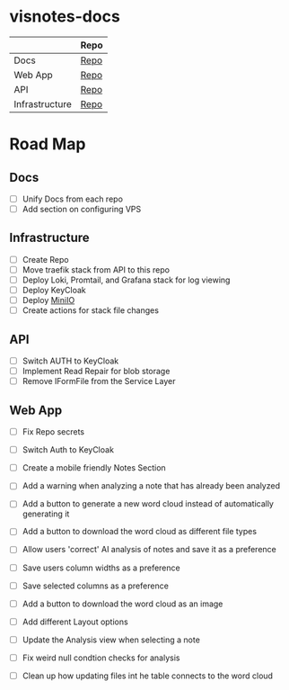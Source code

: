 <!--

**Here are some ideas to get you started:**

🙋‍♀️ A short introduction - what is your organization all about?
🌈 Contribution guidelines - how can the community get involved?
👩‍💻 Useful resources - where can the community find your docs? Is there anything else the community should know?
🍿 Fun facts - what does your team eat for breakfast?
🧙 Remember, you can do mighty things with the power of [Markdown](https://docs.github.com/github/writing-on-github/getting-started-with-writing-and-formatting-on-github/basic-writing-and-formatting-syntax)
-->


# visnotes-docs

|     | Repo |
| -------- | ------- |
| Docs  |  [Repo](https://github.com/VisNotes/visnotes-docs)  |
| Web App | [Repo](https://github.com/JustinFay01/visnotes-react)     |
| API    | [Repo](https://github.com/JustinFay01/visnotes-api)  |
| Infrastructure | [Repo]() |

# Road Map

## Docs

- [ ] Unify Docs from each repo
- [ ] Add section on configuring VPS

## Infrastructure

 - [ ] Create Repo
 - [ ] Move traefik stack from API to this repo
 - [ ] Deploy Loki, Promtail, and Grafana stack for log viewing
 - [ ] Deploy KeyCloak
 - [ ] Deploy [MiniIO](https://min.io/)
 - [ ] Create actions for stack file changes

## API

 - [ ] Switch AUTH to KeyCloak
 - [ ] Implement Read Repair for blob storage
 - [ ] Remove IFormFile from the Service Layer

## Web App

 - [ ] Fix Repo secrets
 - [ ] Switch Auth to KeyCloak
 - [ ] Create a mobile friendly Notes Section
 - [ ] Add a warning when analyzing a note that has already been analyzed
 - [ ] Add a button to generate a new word cloud instead of automatically generating it
 - [ ] Add a button to download the word cloud as different file types
 - [ ] Allow users 'correct' AI analysis of notes and save it as a preference
 - [ ] Save users column widths as a preference
 - [ ] Save selected columns as a preference
 - [ ] Add a button to download the word cloud as an image
 - [ ] Add different Layout options
 - [ ] Update the Analysis view when selecting a note
 - [ ] Fix weird null condtion checks for analysis
 - [ ] Clean up how updating files int he table connects to the word cloud


